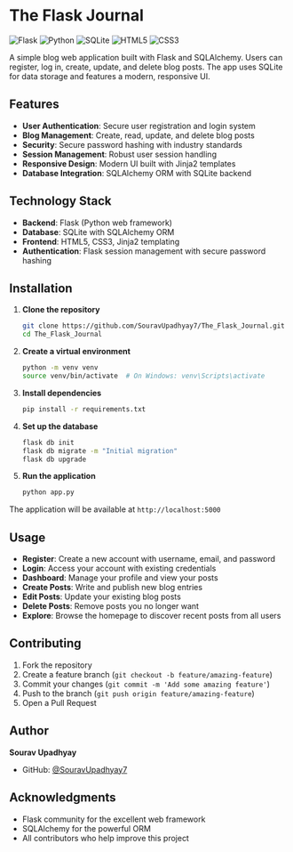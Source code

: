 # The Flask Journal

![Flask](https://img.shields.io/badge/Flask-000000?style=for-the-badge&logo=flask&logoColor=white)
![Python](https://img.shields.io/badge/Python-3776AB?style=for-the-badge&logo=python&logoColor=white)
![SQLite](https://img.shields.io/badge/SQLite-07405E?style=for-the-badge&logo=sqlite&logoColor=white)
![HTML5](https://img.shields.io/badge/HTML5-E34F26?style=for-the-badge&logo=html5&logoColor=white)
![CSS3](https://img.shields.io/badge/CSS3-1572B6?style=for-the-badge&logo=css3&logoColor=white)

A simple blog web application built with Flask and SQLAlchemy. Users can register, log in, create, update, and delete blog posts. The app uses SQLite for data storage and features a modern, responsive UI.

## Features

- **User Authentication**: Secure user registration and login system
- **Blog Management**: Create, read, update, and delete blog posts
- **Security**: Secure password hashing with industry standards
- **Session Management**: Robust user session handling
- **Responsive Design**: Modern UI built with Jinja2 templates
- **Database Integration**: SQLAlchemy ORM with SQLite backend

## Technology Stack

- **Backend**: Flask (Python web framework)
- **Database**: SQLite with SQLAlchemy ORM
- **Frontend**: HTML5, CSS3, Jinja2 templating
- **Authentication**: Flask session management with secure password hashing

## Installation

1. **Clone the repository**
   ```bash
   git clone https://github.com/SouravUpadhyay7/The_Flask_Journal.git
   cd The_Flask_Journal
   ```

2. **Create a virtual environment**
   ```bash
   python -m venv venv
   source venv/bin/activate  # On Windows: venv\Scripts\activate
   ```

3. **Install dependencies**
   ```bash
   pip install -r requirements.txt
   ```

4. **Set up the database**
   ```bash
   flask db init
   flask db migrate -m "Initial migration"
   flask db upgrade
   ```

5. **Run the application**
   ```bash
   python app.py
   ```

The application will be available at `http://localhost:5000`

## Usage

- **Register**: Create a new account with username, email, and password
- **Login**: Access your account with existing credentials
- **Dashboard**: Manage your profile and view your posts
- **Create Posts**: Write and publish new blog entries
- **Edit Posts**: Update your existing blog posts
- **Delete Posts**: Remove posts you no longer want
- **Explore**: Browse the homepage to discover recent posts from all users



## Contributing

1. Fork the repository
2. Create a feature branch (`git checkout -b feature/amazing-feature`)
3. Commit your changes (`git commit -m 'Add some amazing feature'`)
4. Push to the branch (`git push origin feature/amazing-feature`)
5. Open a Pull Request



## Author

**Sourav Upadhyay**
- GitHub: [@SouravUpadhyay7](https://github.com/SouravUpadhyay7)

## Acknowledgments

- Flask community for the excellent web framework
- SQLAlchemy for the powerful ORM
- All contributors who help improve this project
